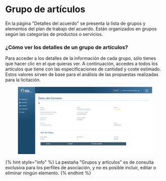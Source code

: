 # Grupo de artículos

En la página "Detalles del acuerdo" se presenta la lista de grupos y elementos del plan de trabajo del acuerdo. Están organizados en grupos según las categorías de productos o servicios.

### ¿Cómo ver los detalles de un grupo de artículos?

Para acceder a los detalles de la información de cada grupo, sólo tienes que hacer clic en el que quieras ver. A continuación, accedes a todos los artículos que tiene con las especificaciones de cantidad y coste estimado. Estos valores sirven de base para el análisis de las propuestas realizadas para la licitación.

<figure><img src="../../../.gitbook/assets/conv-dado-asso.png" alt=""><figcaption></figcaption></figure>

{% hint style="info" %}
La pestaña "Grupos y artículos" es de consulta exclusiva para los perfiles de asociación, y no es posible incluir, editar o eliminar ningún elemento.
{% endhint %}
